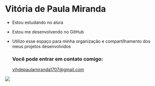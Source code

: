 # Vitória de Paula Miranda

- Estou estudando no alura
- Estou me desenvolvendo no GitHub
- Utilizo esse espaço para minha organização e compartilhamento dos meus projetos desenvolvidos

  ### Você pode entrar em contato comigo:

  vihdepaulamiranda1707@gmail.com

![](https://media1.tenor.com/m/wamL_NeO8-wAAAAd/bunnies-what.gif)
